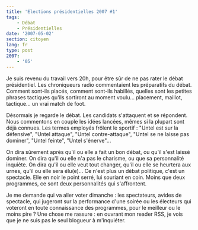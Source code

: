 ```yaml
---
title: 'Elections présidentielles 2007 #1'
tags:
    - Débat
    - Présidentielles
date: '2007-05-02'
section: citoyen
lang: fr
type: post
2007:
    - '05'
---
```


Je suis revenu du travail vers 20h, pour être sûr de ne pas rater le débat présidentiel. Les chroniqueurs radio commentaient les préparatifs du débat. Comment sont-ils placés, comment sont-ils habillés, quelles sont les petites phrases tactiques qu'ils sortiront au moment voulu… placement, maillot, tactique… un vrai match de foot.

<!-- more -->

Désormais je regarde le débat. Les candidats s'attaquent et se répondent. Nous commentons en couple les idées lancées, mêmes si la plupart sont déjà connues. Les termes employés frôlent le sportif&nbsp;: "Untel est sur la défensive", "Untel attaque", "Untel contre-attaque", "Untel se ne laisse pas dominer", "Untel feinte", "Untel s'énerve"…

On dira sûrement après qu'il ou elle a fait un bon débat, ou qu'il s'est laissé dominer. On dira qu'il ou elle n'a pas le charisme, ou que sa personnalité inquiète. On dira qu'il ou elle veut tout changer, qu'il ou elle se heurtera aux urnes, qu'il ou elle sera élu(e)… Ce n'est plus un débat politique, c'est un spectacle. Elle en noir le point serré, lui souriant en coin. Moins que deux programmes, ce sont deux personnalités qui s'affrontent.

Je me demande qui va aller voter dimanche&nbsp;: les spectateurs, avides de spectacle, qui jugeront sur la performance d'une soirée ou les électeurs qui voteront en toute connaissance des programmes, pour le meilleur ou le moins pire&nbsp;? Une chose me rassure&nbsp;: en ouvrant mon reader RSS, je vois que je ne suis pas le seul blogueur à m'inquiéter.